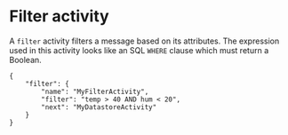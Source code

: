# Filter activity<a name="pipeline-activities-filter"></a>

A `filter` activity filters a message based on its attributes\. The expression used in this activity looks like an SQL `WHERE` clause which must return a Boolean\.

```
{
    "filter": {
        "name": "MyFilterActivity",
        "filter": "temp > 40 AND hum < 20",
        "next": "MyDatastoreActivity"
    }
}
```